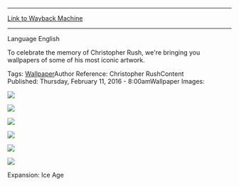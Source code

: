 
---
[Link to Wayback Machine](https://web.archive.org/web/20160327022141/http://magic.wizards.com/en/articles/wallpapers/brainstorm)

[_metadata_:description]:- "To celebrate the memory of Christopher Rush, we're bringing you wallpapers of some of his most iconic artwork."
[_metadata_:generator]:- "Drupal 7 (http://drupal.org)"
[_metadata_:node]:- "985201"
[_metadata_:source]:- "article"
[_metadata_:title]:- "Brainstorm"
[_metadata_:wayback_capture_timestamp]:- "2016-03-27 02:21:41"
[_metadata_:wayback_raw_url]:- "https://web.archive.org/web/20160327022141id_/http://magic.wizards.com/en/articles/wallpapers/brainstorm"
[_metadata_:wayback_url]:- "http://magic.wizards.com/en/articles/wallpapers/brainstorm"
---






Language 
 English

To celebrate the memory of Christopher Rush, we're bringing you wallpapers of some of his most iconic artwork.


Tags: [Wallpaper](/en/tags/wallpaper-0)Author Reference: Christopher RushContent Published: Thursday, February 11, 2016 - 8:00amWallpaper Images: 

[![](http://magic.wizards.com/sites/mtg/files/styles/large/public/images/wallpaper/Brainstorm_Rush_2560x1600_Wallpaper.jpg?itok=N_r3yDBZ)](http://magic.wizards.com/sites/mtg/files/images/wallpaper/Brainstorm_Rush_2560x1600_Wallpaper.jpg) 



[![](http://magic.wizards.com/sites/mtg/files/styles/large/public/images/wallpaper/Brainstorm_Rush_1920x1080_Wallpaper.jpg?itok=39gczloL)](http://magic.wizards.com/sites/mtg/files/images/wallpaper/Brainstorm_Rush_1920x1080_Wallpaper.jpg) 



[![](http://magic.wizards.com/sites/mtg/files/styles/large/public/images/wallpaper/Brainstorm_Rush_1280x960_Wallpaper.jpg?itok=2s5_6kyy)](http://magic.wizards.com/sites/mtg/files/images/wallpaper/Brainstorm_Rush_1280x960_Wallpaper.jpg) 



[![](http://magic.wizards.com/sites/mtg/files/styles/large/public/images/wallpaper/Brainstorm_Rush_iPhone_Wallpaper.jpg?itok=sqitYhKG)](http://magic.wizards.com/sites/mtg/files/images/wallpaper/Brainstorm_Rush_iPhone_Wallpaper.jpg) 



[![](http://magic.wizards.com/sites/mtg/files/styles/large/public/images/wallpaper/Brainstorm_Rush_Tablet_Wallpaper.jpg?itok=b5beZ2Sm)](http://magic.wizards.com/sites/mtg/files/images/wallpaper/Brainstorm_Rush_Tablet_Wallpaper.jpg) 



[![](http://magic.wizards.com/sites/mtg/files/styles/large/public/images/wallpaper/Brainstorm_Rush_Facebook_Wallpaper.jpg?itok=5ODHOtPy)](http://magic.wizards.com/sites/mtg/files/images/wallpaper/Brainstorm_Rush_Facebook_Wallpaper.jpg) 

Expansion: Ice Age  

 

